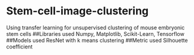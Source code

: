 # Stem-cell-image-clustering
Using transfer learning for unsupervised clustering of mouse embryonic stem cells
##Libraries used
Numpy, Matplotlib, Scikit-Learn, Tensorflow
##Models used
ResNet with k means clustering
##Metric used
Silhouette coefficient
